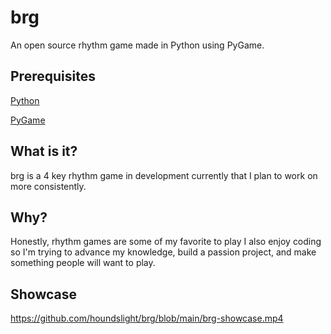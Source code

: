 
# brg

An open source rhythm game made in Python using PyGame.



## Prerequisites

[Python](https://www.python.org/downloads/release/python-3132/)

[PyGame](https://www.pygame.org/download.shtml)
## What is it?

brg is a 4 key rhythm game in development currently that I plan to work on more consistently.
## Why?

Honestly, rhythm games are some of my favorite to play I also enjoy coding so I'm trying to advance my knowledge, build a passion project, and make something people will want to play.
## Showcase

https://github.com/houndslight/brg/blob/main/brg-showcase.mp4